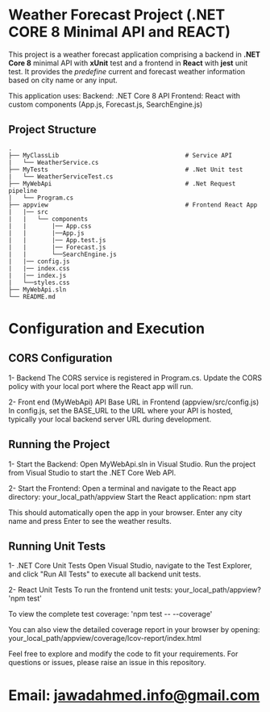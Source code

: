 # Weather Forecast Project (.NET CORE 8 Minimal API and REACT)
This project is a weather forecast application comprising a backend in **.NET Core 8** minimal API with **xUnit** test and a frontend in **React** with **jest** unit test. It provides the _predefine_ current and forecast weather information based on city name or any input.

This application uses:
Backend: .NET Core 8 API 
Frontend: React with custom components (App.js, Forecast.js, SearchEngine.js)

## Project Structure
    .
    ├── MyClassLib                                   # Service API
    |   └── WeatherService.cs        
    ├── MyTests                                      # .Net Unit test 
    |   └── WeatherServiceTest.cs 
    ├── MyWebApi                                     # .Net Request pipeline
    |   └── Program.cs                  
    ├── appview                                      # Frontend React App            
    |   |── src   
    |   |   └── components 
    |   |       |── App.css 
    |   |       |──App.js
    |   |       |── App.test.js 
    |   |       |── Forecast.js
    |   |       └──SearchEngine.js
    |   |── config.js
    |   |── index.css
    |   |── index.js
    |   └──styles.css
    ├── MyWebApi.sln  
    └── README.md


# Configuration and Execution

## CORS Configuration
 1- Backend
    The CORS service is registered in Program.cs. Update the CORS policy with your local port where the React app will run.

 2- Front end (MyWebApi)
   API Base URL in Frontend (appview/src/config.js)
   In config.js, set the BASE_URL to the URL where your API is hosted, typically your local backend server URL during development.

## Running the Project
1- Start the Backend:
   Open MyWebApi.sln in Visual Studio.
   Run the project from Visual Studio to start the .NET Core Web API.

2- Start the Frontend:
   Open a terminal and navigate to the React app directory:  your_local_path/appview
   Start the React application: npm start
   
   This should automatically open the app in your browser. Enter any city name and press Enter to see the weather results.
   
## Running Unit Tests
1- .NET Core Unit Tests
   Open Visual Studio, navigate to the Test Explorer, and click "Run All Tests" to execute all backend unit tests.

2- React Unit Tests
   To run the frontend unit tests: your_local_path/appview? 'npm test'
   
   To view the complete test coverage: 'npm test -- --coverage'

   You can also view the detailed coverage report in your browser by opening:
   your_local_path/appview/coverage/lcov-report/index.html   

Feel free to explore and modify the code to fit your requirements. For questions or issues, please raise an issue in this repository.
# Email: jawadahmed.info@gmail.com
